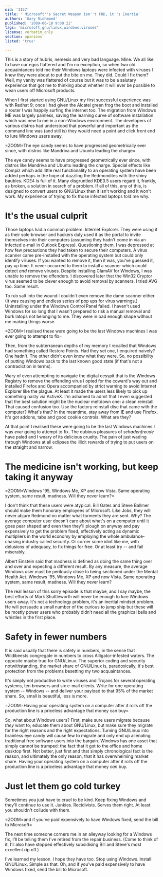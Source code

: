```yaml
---
nid: '3157'
title: ' Microsoft''s Secret Weapon isn''t FUD, it''s Inertia'
authors: 'Gary Richmond'
published: '2009-06-18 9:08:22'
tags: 'microsoft,gnu/linux,windows,viruses'
license: verbatim_only
section: opinions
listed: 'true'

---
```

This is a story of hubris, nemesis and very bad language. Mine. We all like to have our egos flattered and I'm no exception, so when two old acquaintances told me their Windows laptops were infected with viruses I knew they were about to put the bite on me. They did. Could I fix them? Well, my vanity was flattered of course but it was to be a salutary experience that got me to thinking about whether it will ever be possible to wean users off Microsoft products.

<!--break-->

When I first started using GNU/Linux my first successful experience was with Redhat 9; once I had given the Alcatel green frog the boot and installed a router I was happily surfing the internet too. The migration from Windows ME was largely painless, saving the learning curve of software installation which was new to me in a non-Windows environment. The developers of various distros had understood that powerful and important as the command line was (and still is) they would need a point and click front end to lure Windows users away.

=ZOOM=The eye candy seems to have progressed geometrically ever since, with distros like Mandriva and Ubuntu leading the charge=

The eye candy seems to have progressed geometrically ever since, with distros like Mandriva and Ubuntu leading the charge. Special effects like Compiz which add little real functionality to an operating system have been added perhaps in the hope of dazzling the Redmondites with the shiny baubles. KDE4 is full of it. Many disgruntled KDE3.5 users regard it, frankly, as broken, a solution in search of a problem. If all of this, any of this, is designed to convert users to GNU/Linux then it isn't working and it won't work. My experience of trying to fix those infected laptops told me why.

# It's the usual culprit

Those laptops had a common problem: Internet Explorer. They were using it as their sole browser and hackers duly used it as the portal to invite themselves into their computers (assuming they hadn't come in via an infected e-mail in Outlook Express). Questioning them, I was depressed at how few precautions they had taken to secure their computers. A virus scanner came pre-installed with the operating system but could only identify viruses. If you wanted to remove it, then it was, you've guessed it, pay up time. It never occurred to them to install a scanner which could detect _and_ remove viruses. Despite installing ClamAV for Windows, I was unable to remove the offenders. I discovered later that the Win32 Cryptor virus seemed to be clever enough to avoid removal by scanners. I tried AVG too. Same result. 

To rub salt into the wound I couldn't even remove the damn scanner either. (It was causing and endless series of pop ups for virus warnings.) Uninstalling under the Windows Control Panel failed. I haven't used Windows for so long that I wasn't prepared to risk a manual removal and bork latops not belonging to me. They were in bad enough shape without me making things worse.

=ZOOM=I realised these were going to be the last Windows machines I was ever going to attempt to fix=

Then, from the subterranean depths of my memory I recalled that Windows had something called Restore Points. Had they set one, I enquired naively? One hadn't. The other didn't even know what they were. So, no possibility of putting Windows back to the last known good state (if that's not a contradiction in terms). 

Wary of even attempting to navigate the digital cesspit that is the Windows Registry to remove the offending virus I opted for the coward's way out and installed Firefox and Opera accompanied by strict warning to avoid Internet Explorer like the plague. At least it made the users less likely to pick up something nasty via ActiveX. I'm ashamed to admit that I even suggested that the best solution might be the nuclear meltdown one: a clean reinstall. That caused confusion too. Use the factory reinstall disc that came with the computer? What's that? In the meantime, stay away from IE and use Firefox. It's got addons, tabs and good cookie controls. What are they? 

At that point I realised these were going to be the last Windows machines I was _ever_ going to attempt to fix. The dubious pleasures of _schadenfreude_ have paled and I weary of its delicious cruelty. The pain of just wading through Windows at all eclipses the illicit rewards of trying to put users on the straight and narrow.

# The medicine isn't working, but keep taking it anyway

=ZOOM=Windows '95, Windows Me, XP and now Vista. Same operating system, same result, madness. Will they never learn?=

I don't think that these users were atypical. Bill Gates and Steve Ballmer should make them honorary employees of Microsoft. Like Jobs, they will never abjure Redmond no matter what torments they are sent. Why? The average computer user doesn't care about what's on a computer until it goes pear shaped and even then they'll plough on anyway and pay expensively to get the problem fixed, effectively acting as dynamic multipliers in the world economy by employing the whole ambulance-chasing industry called security. Or corner some idiot like me, with delusions of adequacy, to fix things for free. Or at least try -- and fail miserably.
 
Albert Einstein said that madness is defined as doing the same thing over and over and expecting a different result. By any measure, the average Windows user must be perilously close to being sectioned under the Mental Health Act. Windows '95, Windows Me, XP and now Vista. Same operating system, same result, madness. Will they never learn?

The real lesson of this sorry episode is that maybe, and I say maybe, the best efforts of Mark Shuttleworth will never be enough to lure Windows users away. It's not a technology problem, it's an inertial mindset problem. He will persuade a small number of the curious to jump ship but these will be mostly power users who probably didn't need all the graphical bells and whistles in the first place.


# Safety in fewer numbers

It is said usually that there is safety in numbers, in the sense that Wildibeests congregate in numbers to cross Alligator-infested waters. The opposite maybe true for GNU/Linux. The superior coding and security notwithstanding, the market share of GNU/Linux is, paradoxically, it's best protection from the problems besetting my two acquaintances. 

It's simply not productive to write viruses and Trojans for several operating systems, ten browsers and six e-mail clients. Write for one operating system -- Windows -- and deliver your payload to that 95% of the market share. So, small is beautiful, less is more.

=ZOOM=Having your operating system on a computer after it rolls off the production line is a priceless advantage that money can buy=

So, what about Windows users? First, make sure users migrate because _they_ want to; educate them about GNU/Linux, but make sure they migrate for the right reasons and the right expectations. Turning GNU/Linux into brainless eye candy will cause few to migrate and only end up alienating traditional free software users into the bargain. Windows has one asset that simply cannot be trumped: the fact that it got to the office and home desktop first. Not better, just first and that simply chronological fact is the reason, and ultimately the only reason, that it has overwhelming market share. Having your operating system on a computer after it rolls off the production line is a priceless advantage that money _can_ buy.

# Just let them go cold turkey

Sometimes you just have to cruel to be kind. Keep fixing Windows and they'll continue to use it. Junkies. Recidivists. Serves them right. At least you shouldn't collude with them.

=ZOOM=and if you've paid expensively to have Windows fixed, send the bill to Microsoft=

The next time someone corners me in an alleyway looking for a Windows fix, I'll be telling them I've retired from the repair business. (Come to think of it, I'll also have stopped effectively subsidising Bill and Steve's most excellent rip off.) 

I've learned my lesson. I hope they have too. Stop using Windows. Install GNU/Linux. Simple as that. Oh, and if you've paid expensively to have Windows fixed, send the bill to Microsoft.